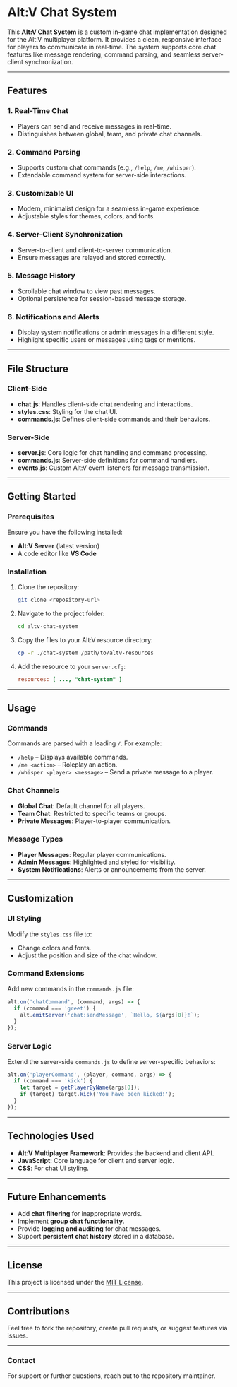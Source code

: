 # Alt:V Chat System

This **Alt:V Chat System** is a custom in-game chat implementation designed for the Alt:V multiplayer platform. It provides a clean, responsive interface for players to communicate in real-time. The system supports core chat features like message rendering, command parsing, and seamless server-client synchronization.

---

## Features

### 1. **Real-Time Chat**
- Players can send and receive messages in real-time.
- Distinguishes between global, team, and private chat channels.

### 2. **Command Parsing**
- Supports custom chat commands (e.g., `/help`, `/me`, `/whisper`).
- Extendable command system for server-side interactions.

### 3. **Customizable UI**
- Modern, minimalist design for a seamless in-game experience.
- Adjustable styles for themes, colors, and fonts.

### 4. **Server-Client Synchronization**
- Server-to-client and client-to-server communication.
- Ensure messages are relayed and stored correctly.

### 5. **Message History**
- Scrollable chat window to view past messages.
- Optional persistence for session-based message storage.

### 6. **Notifications and Alerts**
- Display system notifications or admin messages in a different style.
- Highlight specific users or messages using tags or mentions.

---

## File Structure

### Client-Side

- **chat.js**: Handles client-side chat rendering and interactions.
- **styles.css**: Styling for the chat UI.
- **commands.js**: Defines client-side commands and their behaviors.

### Server-Side

- **server.js**: Core logic for chat handling and command processing.
- **commands.js**: Server-side definitions for command handlers.
- **events.js**: Custom Alt:V event listeners for message transmission.

---

## Getting Started

### Prerequisites
Ensure you have the following installed:
- **Alt:V Server** (latest version)
- A code editor like **VS Code**

### Installation

1. Clone the repository:
   ```bash
   git clone <repository-url>
   ```

2. Navigate to the project folder:
   ```bash
   cd altv-chat-system
   ```

3. Copy the files to your Alt:V resource directory:
   ```bash
   cp -r ./chat-system /path/to/altv-resources
   ```

4. Add the resource to your `server.cfg`:
   ```ini
   resources: [ ..., "chat-system" ]
   ```

---

## Usage

### Commands
Commands are parsed with a leading `/`. For example:
- `/help` – Displays available commands.
- `/me <action>` – Roleplay an action.
- `/whisper <player> <message>` – Send a private message to a player.

### Chat Channels
- **Global Chat**: Default channel for all players.
- **Team Chat**: Restricted to specific teams or groups.
- **Private Messages**: Player-to-player communication.

### Message Types
- **Player Messages**: Regular player communications.
- **Admin Messages**: Highlighted and styled for visibility.
- **System Notifications**: Alerts or announcements from the server.

---

## Customization

### UI Styling
Modify the `styles.css` file to:
- Change colors and fonts.
- Adjust the position and size of the chat window.

### Command Extensions
Add new commands in the `commands.js` file:
```javascript
alt.on('chatCommand', (command, args) => {
  if (command === 'greet') {
    alt.emitServer('chat:sendMessage', `Hello, ${args[0]}!`);
  }
});
```

### Server Logic
Extend the server-side `commands.js` to define server-specific behaviors:
```javascript
alt.on('playerCommand', (player, command, args) => {
  if (command === 'kick') {
    let target = getPlayerByName(args[0]);
    if (target) target.kick('You have been kicked!');
  }
});
```

---

## Technologies Used

- **Alt:V Multiplayer Framework**: Provides the backend and client API.
- **JavaScript**: Core language for client and server logic.
- **CSS**: For chat UI styling.

---

## Future Enhancements

- Add **chat filtering** for inappropriate words.
- Implement **group chat functionality**.
- Provide **logging and auditing** for chat messages.
- Support **persistent chat history** stored in a database.

---

## License
This project is licensed under the [MIT License](LICENSE).

---

## Contributions
Feel free to fork the repository, create pull requests, or suggest features via issues.

---

### Contact
For support or further questions, reach out to the repository maintainer.

